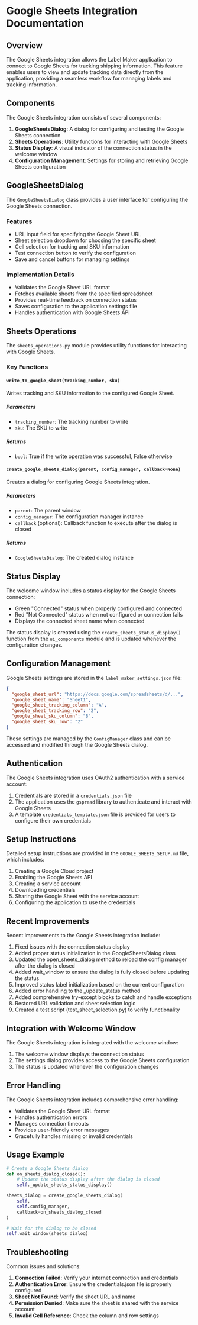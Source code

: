 # Google Sheets Integration Documentation

## Overview

The Google Sheets integration allows the Label Maker application to connect to Google Sheets for tracking shipping information. This feature enables users to view and update tracking data directly from the application, providing a seamless workflow for managing labels and tracking information.

## Components

The Google Sheets integration consists of several components:

1. **GoogleSheetsDialog**: A dialog for configuring and testing the Google Sheets connection
2. **Sheets Operations**: Utility functions for interacting with Google Sheets
3. **Status Display**: A visual indicator of the connection status in the welcome window
4. **Configuration Management**: Settings for storing and retrieving Google Sheets configuration

## GoogleSheetsDialog

The `GoogleSheetsDialog` class provides a user interface for configuring the Google Sheets connection.

### Features

- URL input field for specifying the Google Sheet URL
- Sheet selection dropdown for choosing the specific sheet
- Cell selection for tracking and SKU information
- Test connection button to verify the configuration
- Save and cancel buttons for managing settings

### Implementation Details

- Validates the Google Sheet URL format
- Fetches available sheets from the specified spreadsheet
- Provides real-time feedback on connection status
- Saves configuration to the application settings file
- Handles authentication with Google Sheets API

## Sheets Operations

The `sheets_operations.py` module provides utility functions for interacting with Google Sheets.

### Key Functions

#### `write_to_google_sheet(tracking_number, sku)`

Writes tracking and SKU information to the configured Google Sheet.

##### Parameters
- `tracking_number`: The tracking number to write
- `sku`: The SKU to write

##### Returns
- `bool`: True if the write operation was successful, False otherwise

#### `create_google_sheets_dialog(parent, config_manager, callback=None)`

Creates a dialog for configuring Google Sheets integration.

##### Parameters
- `parent`: The parent window
- `config_manager`: The configuration manager instance
- `callback` (optional): Callback function to execute after the dialog is closed

##### Returns
- `GoogleSheetsDialog`: The created dialog instance

## Status Display

The welcome window includes a status display for the Google Sheets connection:

- Green "Connected" status when properly configured and connected
- Red "Not Connected" status when not configured or connection fails
- Displays the connected sheet name when connected

The status display is created using the `create_sheets_status_display()` function from the `ui_components` module and is updated whenever the configuration changes.

## Configuration Management

Google Sheets settings are stored in the `label_maker_settings.json` file:

```json
{
  "google_sheet_url": "https://docs.google.com/spreadsheets/d/...",
  "google_sheet_name": "Sheet1",
  "google_sheet_tracking_column": "A",
  "google_sheet_tracking_row": "2",
  "google_sheet_sku_column": "B",
  "google_sheet_sku_row": "2"
}
```

These settings are managed by the `ConfigManager` class and can be accessed and modified through the Google Sheets dialog.

## Authentication

The Google Sheets integration uses OAuth2 authentication with a service account:

1. Credentials are stored in a `credentials.json` file
2. The application uses the `gspread` library to authenticate and interact with Google Sheets
3. A template `credentials_template.json` file is provided for users to configure their own credentials

## Setup Instructions

Detailed setup instructions are provided in the `GOOGLE_SHEETS_SETUP.md` file, which includes:

1. Creating a Google Cloud project
2. Enabling the Google Sheets API
3. Creating a service account
4. Downloading credentials
5. Sharing the Google Sheet with the service account
6. Configuring the application to use the credentials

## Recent Improvements

Recent improvements to the Google Sheets integration include:

1. Fixed issues with the connection status display
2. Added proper status initialization in the GoogleSheetsDialog class
3. Updated the open_sheets_dialog method to reload the config manager after the dialog is closed
4. Added wait_window to ensure the dialog is fully closed before updating the status
5. Improved status label initialization based on the current configuration
6. Added error handling to the _update_status method
7. Added comprehensive try-except blocks to catch and handle exceptions
8. Restored URL validation and sheet selection logic
9. Created a test script (test_sheet_selection.py) to verify functionality

## Integration with Welcome Window

The Google Sheets integration is integrated with the welcome window:

1. The welcome window displays the connection status
2. The settings dialog provides access to the Google Sheets configuration
3. The status is updated whenever the configuration changes

## Error Handling

The Google Sheets integration includes comprehensive error handling:

- Validates the Google Sheet URL format
- Handles authentication errors
- Manages connection timeouts
- Provides user-friendly error messages
- Gracefully handles missing or invalid credentials

## Usage Example

```python
# Create a Google Sheets dialog
def on_sheets_dialog_closed():
    # Update the status display after the dialog is closed
    self._update_sheets_status_display()

sheets_dialog = create_google_sheets_dialog(
    self,
    self.config_manager,
    callback=on_sheets_dialog_closed
)

# Wait for the dialog to be closed
self.wait_window(sheets_dialog)
```

## Troubleshooting

Common issues and solutions:

1. **Connection Failed**: Verify your internet connection and credentials
2. **Authentication Error**: Ensure the credentials.json file is properly configured
3. **Sheet Not Found**: Verify the sheet URL and name
4. **Permission Denied**: Make sure the sheet is shared with the service account
5. **Invalid Cell Reference**: Check the column and row settings
